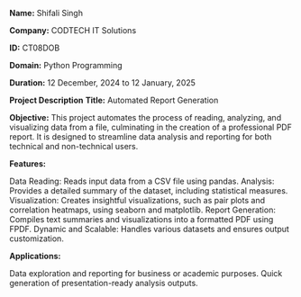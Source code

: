 **Name:** Shifali Singh

**Company:** CODTECH IT Solutions

**ID:** CT08DOB

**Domain:** Python Programming

**Duration:** 12 December, 2024 to 12 January, 2025

**Project Description**
**Title:** Automated Report Generation

**Objective:** This project automates the process of reading, analyzing, and visualizing data from a file, culminating in the creation of a professional PDF report. It is designed to streamline data analysis and reporting for both technical and non-technical users.

**Features:**

Data Reading: Reads input data from a CSV file using pandas.
Analysis: Provides a detailed summary of the dataset, including statistical measures.
Visualization: Creates insightful visualizations, such as pair plots and correlation heatmaps, using seaborn and matplotlib.
Report Generation: Compiles text summaries and visualizations into a formatted PDF using FPDF.
Dynamic and Scalable: Handles various datasets and ensures output customization.

**Applications:**

Data exploration and reporting for business or academic purposes.
Quick generation of presentation-ready analysis outputs.
